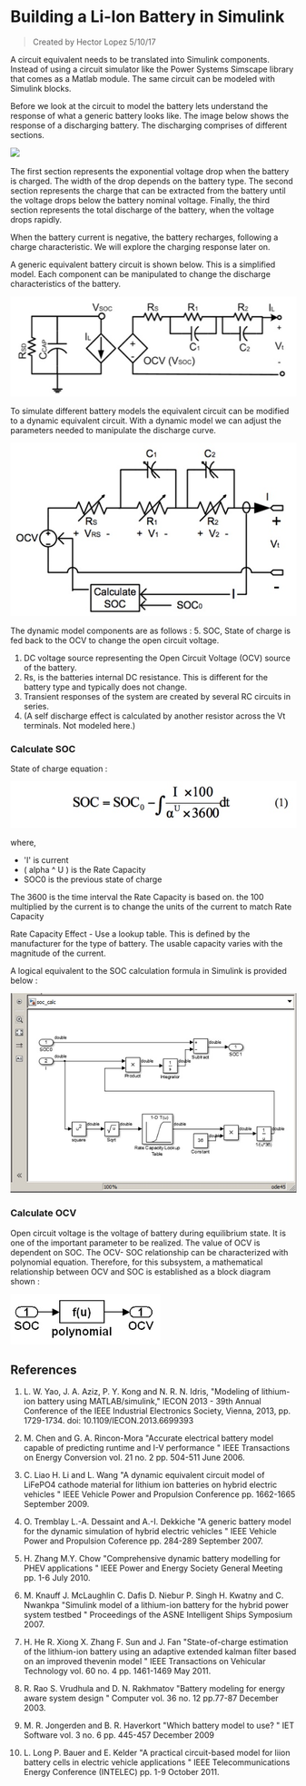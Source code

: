 Building a Li-Ion Battery in Simulink
=====================================
> Created by Hector Lopez 5/10/17

A circuit equivalent needs to be translated into Simulink components. Instead of using a circuit simulator like the Power Systems Simscape library that comes as a Matlab module. The same circuit can be modeled with Simulink blocks.

Before we look at the circuit to model the battery lets understand the response of what a generic battery looks like. The image below shows the response of a discharging battery. The discharging comprises of different sections.

![](https://www.mathworks.com/help/physmod/sps/powersys/ref/batterynormcurve.gif)

The first section represents the exponential voltage drop when the battery is charged. The width of the drop depends on the battery type.
The second section represents the charge that can be extracted from the battery until the voltage drops below the battery nominal voltage.
Finally, the third section represents the total discharge of the battery, when the voltage drops rapidly.

When the battery current is negative, the battery recharges, following a charge characteristic. We will explore the charging response later on.

A generic equivalent battery circuit is shown below. This is a simplified model. Each component can be manipulated to change the discharge characteristics of the battery.

![Fig.1](/images/LiIonEqCircuit.jpeg)

To simulate different battery models the equivalent circuit can be modified to a dynamic equivalent circuit. With a dynamic model we can adjust the parameters needed to manipulate the discharge curve.

![Fig.1](/images/LiIonDynEqCircuit.jpeg)

The dynamic model components are as follows :
5. SOC, State of charge is fed back to the OCV to change the open circuit voltage.
1. DC voltage source representing the Open Circuit Voltage (OCV) source of the battery.
2. Rs, is the batteries internal DC resistance. This is different for the battery type and typically does not change.
3. Transient responses of the system are created by several RC circuits in series.
4. (A self discharge effect is calculated by another resistor across the Vt terminals. Not modeled here.)


### Calculate SOC

State of charge equation :

![Fig.1](/images/soc_equation.jpeg)

where,
- 'I' is current
- ( alpha ^ U ) is the Rate Capacity
- SOC0 is the previous state of charge

The 3600 is the time interval the Rate Capacity is based on. the 100 multiplied by the current is to change the units of the current to match Rate Capacity


Rate Capacity Effect - Use a lookup table. This is defined by the manufacturer for the type of battery.
The usable capacity varies with the magnitude of the current.

A logical equivalent to the SOC calculation formula in Simulink is provided below :

![Fig.1](/images/soc_calc.jpeg)

### Calculate OCV

Open circuit voltage is the voltage of battery during equilibrium state. It is one of the important parameter to be realized. The value of OCV is dependent on SOC. The OCV- SOC relationship can be characterized with polynomial equation. Therefore, for this subsystem, a mathematical relationship between OCV and SOC is established as a block diagram shown :


![Fig.1](/images/soc_ocv_calc.jpeg)







## References
1. L. W. Yao, J. A. Aziz, P. Y. Kong and N. R. N. Idris, "Modeling of lithium-ion battery using MATLAB/simulink," IECON 2013 - 39th Annual Conference of the IEEE Industrial Electronics Society, Vienna, 2013, pp. 1729-1734.
doi: 10.1109/IECON.2013.6699393

1. M. Chen and G. A. Rincon-Mora "Accurate electrical battery model capable of predicting runtime and I-V performance " IEEE Transactions on Energy Conversion vol. 21 no. 2 pp. 504-511 June 2006.

2. C. Liao H. Li and L. Wang "A dynamic equivalent circuit model of LiFePO4 cathode material for lithium ion batteries on hybrid electric vehicles " IEEE Vehicle Power and Propulsion Conference pp. 1662-1665 September 2009.

3. O. Tremblay L.-A. Dessaint and A.-I. Dekkiche "A generic battery model for the dynamic simulation of hybrid electric vehicles " IEEE Vehicle Power and Propulsion Coference pp. 284-289 September 2007.

4. H. Zhang M.Y. Chow "Comprehensive dynamic battery modelling for PHEV applications " IEEE Power and Energy Society General Meeting pp. 1-6 July 2010.

5. M. Knauff J. McLaughlin C. Dafis D. Niebur P. Singh H. Kwatny and C. Nwankpa "Simulink model of a lithium-ion battery for the hybrid power system testbed " Proceedings of the ASNE Intelligent Ships Symposium 2007.

6. H. He R. Xiong X. Zhang F. Sun and J. Fan "State-of-charge estimation of the lithium-ion battery using an adaptive extended kalman filter based on an improved thevenin model " IEEE Transactions on Vehicular Technology vol. 60 no. 4 pp. 1461-1469 May 2011.

7. R. Rao S. Vrudhula and D. N. Rakhmatov "Battery modeling for energy aware system design " Computer vol. 36 no. 12 pp.77-87 December 2003.

8. M. R. Jongerden and B. R. Haverkort "Which battery model to use? " IET Software vol. 3 no. 6 pp. 445-457 December 2009

9. L. Long P. Bauer and E. Kelder "A practical circuit-based model for liion battery cells in electric vehicle applications " IEEE Telecommunications Energy Conference (INTELEC) pp. 1-9 October 2011.
